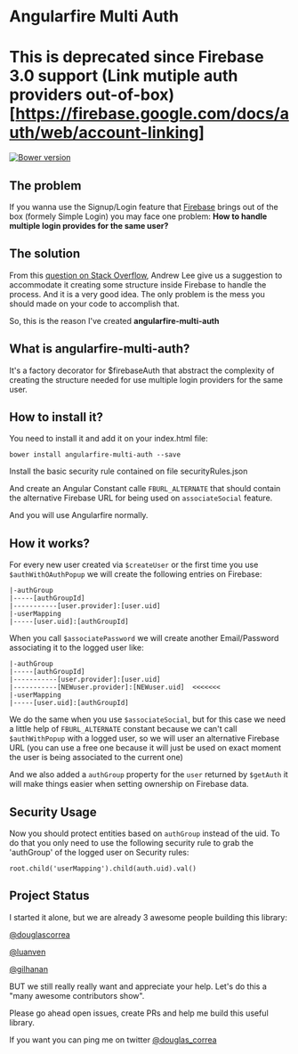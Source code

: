 # Angularfire Multi Auth

# This is deprecated since Firebase 3.0 support (Link mutiple auth providers out-of-box)[https://firebase.google.com/docs/auth/web/account-linking] 

[![Bower version](https://badge.fury.io/bo/angularfire-multi-auth.svg)](http://badge.fury.io/bo/angularfire-multi-auth)

## The problem
If you wanna use the Signup/Login feature that [Firebase](https://firebase.com) brings out of the box
(formely Simple Login) you may face one problem: **How to handle multiple login provides for the same user?**


## The solution

From this [question on Stack Overflow](http://stackoverflow.com/questions/15148089/how-can-i-login-with-multiple-social-services-with-firebase),
 Andrew Lee give us a suggestion to accommodate it creating some structure inside Firebase to handle the process. And it
  is a very good idea. The only problem is the mess you should made on your code to accomplish that.

So, this is the reason I've created **angularfire-multi-auth**

## What is angularfire-multi-auth?

It's a factory decorator for $firebaseAuth that abstract the complexity of creating the structure needed for use multiple
login providers for the same user.

## How to install it?

You need to install it and add it on your index.html file:

```
bower install angularfire-multi-auth --save
```

Install the basic security rule contained on file securityRules.json

And create an Angular Constant calle `FBURL_ALTERNATE` that should contain the alternative Firebase URL for being used
on `associateSocial` feature.

And you will use Angularfire normally.

## How it works?
For every new user created via `$createUser` or the first time you use `$authWithOAuthPopup` we will create the following entries on Firebase:

```
|-authGroup
|-----[authGroupId]
|-----------[user.provider]:[user.uid]
|-userMapping
|-----[user.uid]:[authGroupId]
```

When you call `$associatePassword` we will create another Email/Password associating it to the logged user like:

```
|-authGroup
|-----[authGroupId]
|-----------[user.provider]:[user.uid]
|-----------[NEWuser.provider]:[NEWuser.uid]  <<<<<<<
|-userMapping
|-----[user.uid]:[authGroupId]
```


We do the same when you use `$associateSocial`, but for this case we need a little help of `FBURL_ALTERNATE` constant
because we can't call `$authWithPopup` with a logged user, so we will user an alternative Firebase URL
(you can use a free one because it will just be used on exact moment the user is being associated to the current one)

And we also added a `authGroup` property for the `user` returned by `$getAuth` it will make things easier when setting ownership
on Firebase data.


## Security Usage
Now you should protect entities based on `authGroup` instead of the uid. To do that you only need to use the following
security rule to grab the 'authGroup' of the logged user on Security rules:

```
root.child('userMapping').child(auth.uid).val()
```

## Project Status

I started it alone, but we are already 3 awesome people building this library:

[@douglascorrea](https://github.com/douglascorrea)

[@luanven](https://github.com/luanven)

[@gilhanan](https://github.com/gilhanan)

BUT we still really really want and appreciate your help. Let's do this a "many awesome contributors show".

Please go ahead open issues, create PRs and help me build this useful library.

If you want you can ping me on twitter [@douglas_correa](http://twitter.com/douglas_correa)
